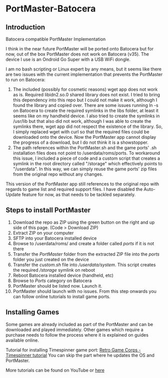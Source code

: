 # PortMaster-Batocera
## Introduction
 Batocera compatible PortMaster Implementation

 I think in the near future PortMaster will be ported onto Batocera but for now, out of the box PortMaster does not work on Batocera (v35). The device I use is an Ondroid Go Super with a USB WiFi dongle.

 I am no bash scripting or Linux expert by any means, but it seems like there are two issues with the current implementation that prevents the PortMaster to run on Batocera:

 1. The included (possibly for cosmetic reasons) wget app does not work as is. Required libidn2.so.0 shared library does not exist. I tried to bring this dependency into this repo but I could not make it work, although I found the library and copied over. There are some issues running ln -s on Batocera to create the required symlinks in the libs folder, at least it seems like on my handheld device. I also tried to create the symlinks in /usr/lib but that also did not work, although I was able to create the symlinks there, wget app did not respect the existence of the library. So, I simply replaced wget with curl so that the required files could be downloaded onto the device. Now the PortMaster app cannot display the progress of a download, but I do not think it is a showstopper.
 2. The path references within the PortMaster.sh and the game ports' .sh installation files does not point to /userdata/roms/ports. To workaround this issue, I included a piece of code and a custom script that creates a symlink in the root directory called "/storage" which effectively points to "/userdata". In this way, we can simply reuse the game ports' zip files from the original repo without any changes.

 This version of the PortMaster app still references to the original repo with regards to game list and required support files. I have disabled the Auto-Update feature for now, as that needs to be tackled separately.

## Steps to install PortMaster
1. Download the repo as ZIP using the green button on the right and up side of this page. (Code > Download ZIP)
2. Extract ZIP on your computer
3. SFTP into your Batocera installed device
4. Browse to /userdata/roms/ and create a folder called *ports* if it is not there
5. Transfer the *PortMaster* folder from the extracted ZIP file into the *ports* folder you just created on the device
6. Transfer the *custom.sh* file into */userdata/system*. This script creates the required */storage* symlink on reboot
6. Reboot Batocera installed device (handheld, etc)
7. Browse to *Ports* category on Batocera
8. PortMaster should be listed now. Launch it.
9. PortMaster should launch with no issues. From this step onwards you can follow online tutorials to install game ports.

## Installing Games
Some games are already included as part of the PortMaster and can be downloaded and played immediately. Other games which require a purchase needs to follow the process where it is explained on guides available online.

Tutorial for installing Timespinner game port:
[Retro Game Corps - Timespinner tutorial](https://www.youtube.com/watch?v=rDv0ZmB0l7I) You can skip the part where he updates the OS and PortMaster.

More tutorials can be found on YouTube or [here](https://github.com/christianhaitian/PortMaster/wiki)
